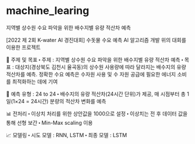 # machine_learing
지역별 상수원 수요 파악을 위한 배수지별 유량 적산차 예측

[2022 제 2회 K-water AI 경진대회] 수돗물 수요 예측 AI 알고리즘 개발
위의 대회를 이용한 프로젝트

📍 주제 및 목표
    ⬝ 주제 : 지역별 상수원 수요 파악을 위한 배수지별 유량 적산차 예측
    ⬝ 목표 : 대상지(경상북도 김천시 율곡동)의 상수원 사용량에 따라 달라지는 배수지의 유량 적산차를 예측. 정확한 수요 예측은 수자원 사용 및 수
            자원 공급에 필요한 에너지 소비를 최적화하는 데에 기여

📍 예측 유형 : 24 to 24
    ⬝ 배수지의 유량 적산차(24시간 단위)가 제공, 매 시점부터 총 1일(1×24 = 24시간) 분량의 적산차 변화를 예측

📊 전처리
   ⬝ 이상치 처리를 위한 상안값을 1000으로 설정
   ⬝ 이상치는 전 후 데이터 값을 통해 선형 보간
   ⬝ Min-Max scaling 이용

📈 모델링
    ⬝ 시도 모델 : RNN, LSTM
    ⬝ 최종 모델 : LSTM
